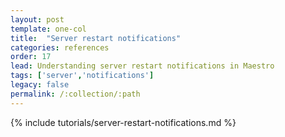 ```yaml
---
layout: post
template: one-col
title:  "Server restart notifications"
categories: references
order: 17
lead: Understanding server restart notifications in Maestro
tags: ['server','notifications']
legacy: false
permalink: /:collection/:path
---
```


{% include tutorials/server-restart-notifications.md %}
